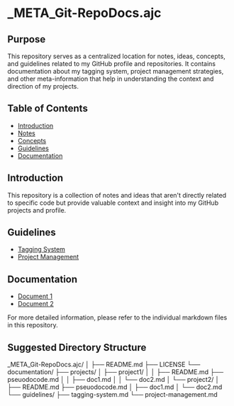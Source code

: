 # _META_Git-RepoDocs.ajc

## Purpose

This repository serves as a centralized location for notes, ideas, concepts, and guidelines related to my GitHub profile and repositories. It contains documentation about my tagging system, project management strategies, and other meta-information that help in understanding the context and direction of my projects.

## Table of Contents

- [Introduction](#introduction)
- [Notes](#notes)
- [Concepts](#concepts)
- [Guidelines](#guidelines)
- [Documentation](#documentation)

## Introduction

This repository is a collection of notes and ideas that aren't directly related to specific code but provide valuable context and insight into my GitHub projects and profile.

## Guidelines

- [Tagging System](guidelines/tagging-system.md)
- [Project Management](guidelines/project-management.md)

## Documentation

- [Document 1](documentation/doc1.md)
- [Document 2](documentation/doc2.md)

For more detailed information, please refer to the individual markdown files in this repository.

## Suggested Directory Structure

_META_Git-RepoDocs.ajc/
│
├── README.md
├── LICENSE
└── documentation/
    ├── projects/
    │   ├── project1/
    │   │   ├── README.md
            ├── pseuodocode.md
    │   │   ├── doc1.md
    │   │   └── doc2.md
    │   └── project2/
    │       ├── README.md
            ├── pseuodocode.md
    │       ├── doc1.md
    │       └── doc2.md
    └── guidelines/
        ├── tagging-system.md
        └── project-management.md
